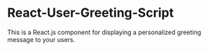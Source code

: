 # React-User-Greeting-Script
This is a React.js component for displaying a personalized greeting message to your users.

